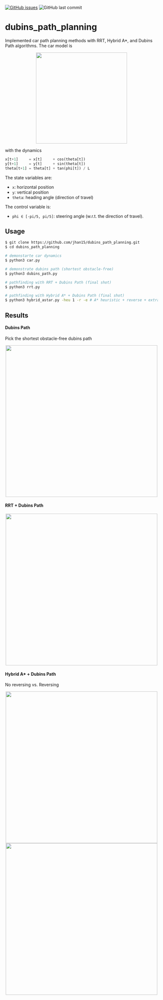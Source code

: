 [![GitHub issues](https://img.shields.io/github/issues/jhan15/dubins_path_planning)](https://github.com/jhan15/dubins_path_planning/issues)
![GitHub last commit](https://img.shields.io/github/last-commit/jhan15/dubins_path_planning?color=ff69b4)

# dubins_path_planning

Implemented car path planning methods with RRT, Hybrid A*, and Dubins Path algorithms. The car model is

<p align="center">
  <img src="https://github.com/jhan15/dubins_path_planning/blob/master/images/car_model.png?raw=true" width="300">
</p>

with the dynamics

```python
x[t+1]     = x[t]     + cos(theta[t])
y[t+1]     = y[t]     + sin(theta[t])
theta[t+1] = theta[t] + tan(phi[t]) / L
```

The state variables are:
 - `x`: horizontal position
 - `y`: vertical position
 - `theta`: heading angle (direction of travel)

The control variable is:
 - `phi ∈ [-pi/5, pi/5]`: steering angle (w.r.t. the direction of travel).

## Usage

```bash
$ git clone https://github.com/jhan15/dubins_path_planning.git
$ cd dubins_path_planning

# demonstarte car dynamics
$ python3 car.py

# demonstrate dubins path (shortest obstacle-free)
$ python3 dubins_path.py

# pathfinding with RRT + Dubins Path (final shot)
$ python3 rrt.py

# pathfinding with Hybrid A* + Dubins Path (final shot)
$ python3 hybrid_astar.py -heu 1 -r -e # A* heuristic + reverse + extra cost
```

## Results

#### Dubins Path

Pick the shortest obstacle-free dubins path

<p align="center">
  <img src="https://user-images.githubusercontent.com/62132206/132067554-12fd77aa-967a-4d41-ada6-c2d88ebc2bce.gif?raw=true" width="500">
</p>

#### RRT + Dubins Path

<p align="center">
  <img src="https://user-images.githubusercontent.com/62132206/132485976-f1b545b8-4358-4e55-b73c-c65b9ff6c02d.gif?raw=true" width="500">
</p>

#### Hybrid A* + Dubins Path

No reversing vs. Reversing

<p align="center">
  <img src="https://user-images.githubusercontent.com/62132206/132485964-0c66ec2c-b8e8-4fdc-bf05-785b87a69320.gif?raw=true" width="500">
  <img src="https://user-images.githubusercontent.com/62132206/132485946-9f0005d9-8aca-4a30-b0fa-94ef0fbdc06b.gif?raw=true" width="500">
</p>
